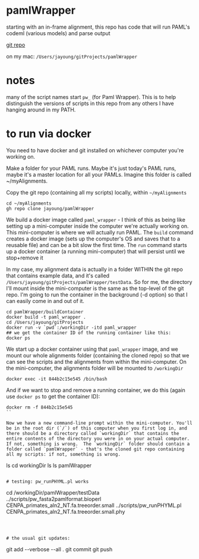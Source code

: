 # pamlWrapper
starting with an in-frame alignment, this repo has code that will run PAML's codeml (various models) and parse output

[git repo](https://github.com/jayoung/pamlWrapper)

on my mac: `/Users/jayoung/gitProjects/pamlWrapper`  

# notes
many of the script names start `pw_` (for Paml Wrapper). This is to help distinguish the versions of scripts in this repo from any others I have hanging around in my PATH.

# to run via docker

You need to have docker and git installed on whichever computer you're working on.

Make a folder for your PAML runs. Maybe it's just today's PAML runs, maybe it's a master location for all your PAMLs. Imagine this folder is called ~/myAlignments.

Copy the git repo (containing all my scripts) locally, within `~/myAlignments`
```
cd ~/myAlignments
gh repo clone jayoung/pamlWrapper
```

We build a docker image called `paml_wrapper` - I think of this as being like setting up a mini-computer inside the computer we're actually working on. This mini-computer is where we will actually run PAML.  The `build` command creates a docker image (sets up the computer's OS and saves that to a reusable file) and can be a bit slow the first time. The `run` command starts up a docker container (a running mini-computer) that will persist until we stop+remove it


In my case, my alignment data is actually in a folder WITHIN the git repo that contains example data, and it's called `/Users/jayoung/gitProjects/pamlWrapper/testData`.  So for me, the directory I'll mount inside the mini-computer is the same as the top-level of the git repo. I'm going to run the container in the background (-d option) so that I can easily come in and out of it.

```
cd pamlWrapper/buildContainer
docker build -t paml_wrapper .
cd /Users/jayoung/gitProjects
docker run -v `pwd`:/workingDir -itd paml_wrapper
## we get the container ID of the running container like this:
docker ps
```

We start up a docker container using that `paml_wrapper` image, and we mount our whole alignments folder (containing the cloned repo) so that we can see the scripts and the alignments from within the mini-computer. On the mini-computer, the alignments folder will be mounted to `/workingDir`
```
docker exec -it 844b2c15e545 /bin/bash
```

And if we want to stop and remove a running container, we do this (again use `docker ps` to get the container ID):
```
docker rm -f 844b2c15e545
``

Now we have a new command-line prompt within the mini-computer. You'll be in the root dir (`/`) of this computer when you first log in, and there should be a directory called `workingDir` that contains the entire contents of the directory you were in on your actual computer. If not, something is wrong.  The `workingDir` folder should contain a folder called `pamlWrapper` - that's the cloned git repo containing all my scripts: if not, something is wrong.
```
ls
cd workingDir
ls
ls pamlWrapper
```

# testing: pw_runPHYML.pl works
```
cd /workingDir/pamlWrapper/testData
../scripts/pw_fasta2pamlformat.bioperl CENPA_primates_aln2_NT.fa.treeorder.small
../scripts/pw_runPHYML.pl CENPA_primates_aln2_NT.fa.treeorder.small.phy
```



# the usual git updates:
```
git add --verbose --all .
git commit
git push
```